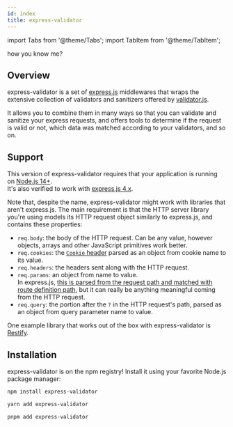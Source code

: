 ```yaml
---
id: index
title: express-validator
---
```


import Tabs from '@theme/Tabs';
import TabItem from '@theme/TabItem';

how you know me?

## Overview

express-validator is a set of [express.js](http://expressjs.com/) middlewares that wraps the
extensive collection of validators and sanitizers offered by [validator.js](https://github.com/validatorjs/validator.js).

It allows you to combine them in many ways so that you can validate and sanitize your express requests,
and offers tools to determine if the request is valid or not, which data was matched according to
your validators, and so on.

## Support

This version of express-validator requires that your application is running on [Node.js 14+](https://nodejs.org/docs/latest-v14.x/api/).  
It's also verified to work with [express.js 4.x](https://expressjs.com/en/4x/api.html).

Note that, despite the name, express-validator might work with libraries that aren't express.js.
The main requirement is that the HTTP server library you're using models its HTTP request object
similarly to express.js, and contains these properties:

- `req.body`: the body of the HTTP request. Can be any value, however objects, arrays
  and other JavaScript primitives work better.
- `req.cookies`: the [`Cookie` header](https://developer.mozilla.org/en-US/docs/Web/HTTP/Headers/Cookie)
  parsed as an object from cookie name to its value.
- `req.headers`: the headers sent along with the HTTP request.
- `req.params`: an object from name to value.  
  In express.js, [this is parsed from the request path and matched with route definition path](https://expressjs.com/en/guide/routing.html),
  but it can really be anything meaningful coming from the HTTP request.
- `req.query`: the portion after the `?` in the HTTP request's path, parsed as an object from
  query parameter name to value.

One example library that works out of the box with express-validator is [Restify](http://restify.com/).

## Installation

express-validator is on the npm registry! Install it using your favorite Node.js package manager:

<Tabs>
<TabItem value="npm" label="npm">

```bash
npm install express-validator
```

</TabItem>
<TabItem value="yarn" label="Yarn">

```bash
yarn add express-validator
```

</TabItem>
<TabItem value="pnpm" label="pnpm">

```bash
pnpm add express-validator
```

</TabItem>
</Tabs>
